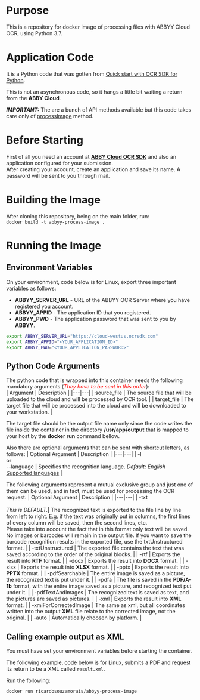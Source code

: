 # Purpose
This is a repository for docker image of processing files with ABBYY Cloud OCR, using Python 3.7.

# Application Code

It is a Python code that was gotten from [Quick start with OCR SDK for Python](https://www.ocrsdk.com/documentation/quick-start-guide/python-ocr-sdk).

This is not an asynchronous code, so it hangs a little bit waiting a return from the **ABBY Cloud**.

***IMPORTANT:*** The are a bunch of API methods available but this code takes care only of [processImage](https://www.ocrsdk.com/documentation/api-reference/process-image-method) method.

# Before Starting

First of all you need an account at [**ABBY Cloud OCR SDK**](https://cloud.ocrsdk.com/Account/Welcome) and also an application configured for your submission.<br/>
After creating your account, create an application and save its name. A password will be sent to you through mail.

# Building the Image
After cloning this repository, being on the main folder, run:<br/>
`docker build -t abbyy-process-image .`

# Running the Image

## Environment Variables

On your environment, code below is for Linux, export three important variables as follows:
*  **ABBYY_SERVER_URL** - URL of the ABBYY OCR Server where you have registered you account.
*  **ABBYY_APPID** - The application ID that you registered.
*  **ABBYY_PWD** - The application password that was sent to you by **ABBYY**.

```bash
export ABBYY_SERVER_URL="https://cloud-westus.ocrsdk.com"
export ABBYY_APPID="<YOUR_APPLICATION_ID>"
export ABBYY_PWD="<YOUR_APPLICATION_PASSWORD>"
```

## Python Code Arguments

The python code that is wrapped into this container needs the following mandatory arguments (<font style='color:red'>*They have to be sent in this order*</font>):<br/>
| Argument | Description | 
|---|---|
| source_file | The source file that will be uploaded to the cloud and will be processed by OCR tool. |
| target_file | The target file that will be processed into the cloud and will be downloaded to your workstation. |

The target file should be the output file name only since the code writes the file inside the container in the directory **/usr/app/output** that is mapped to your host by the **docker run** command bellow.

Also there are optional arguments that can be sent with shortcut letters, as follows:
| Optional Argument | Description | 
|---|---|
| -l<br/>or<br/>--language | Specifies the recognition language. *Default: English*<br/>[Supported languages](https://www.ocrsdk.com/documentation/specifications/recognition-languages) |

The following arguments represent a mutual exclusive group and just one of them can be used, and in fact, must be used for processing the OCR request.
| Optional Argument | Description | 
|---|---|
| -txt<br/><br/>*This is DEFAULT.*| The recognized text is exported to the file line by line from left to right. E.g. if the text was originally put in columns, the first lines of every column will be saved, then the second lines, etc.<br/>Please take into account the fact that in this format only text will be saved. No images or barcodes will remain in the output file. If you want to save the barcode recognition results in the exported file, use the txtUnstructured format. |
| -txtUnstructured | The exported file contains the text that was saved according to the order of the original blocks. |
| -rtf | Exports the result into **RTF** format. |
| -docx | Exports the result into **DOCX** format. |
| -xlsx | Exports the result into **XLSX** format. |
| -pptx | Exports the result into **PPTX** format. |
| -pdfSearchable | The entire image is saved as a picture, the recognized text is put under it. |
| -pdfa | The file is saved in the **PDF/A-1b** format, with the entire image saved as a picture, and recognized text put under it. |
| -pdfTextAndImages | The recognized text is saved as text, and the pictures are saved as pictures. |
| -xml | Exports the result into **XML** format. |
| <nobr>-xmlForCorrectedImage</nobr> | The same as xml, but all coordinates written into the output **XML** file relate to the corrected image, not the original. |
| -auto | Automatically choosen by platform. |

## Calling example output as XML

You must have set your environment variables before starting the container.

The following example, code below is for Linux, submits a PDF and request its return to be a XML called `result.xml`.

Run the following:
```bash
docker run ricardosouzamorais/abbyy-process-image
```